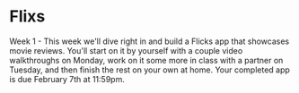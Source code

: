# Flixs
Week 1 - This week we'll dive right in and build a Flicks app that showcases movie reviews. You'll start on it by yourself with a couple video walkthroughs on Monday, work on it some more in class with a partner on Tuesday, and then finish the rest on your own at home. Your completed app is due February 7th at 11:59pm.

